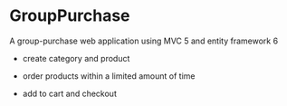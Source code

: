 # GroupPurchase
A group-purchase web application using MVC 5 and entity framework 6

- create category and product

- order products within a limited amount of time

- add to cart and checkout
